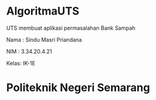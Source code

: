 # AlgoritmaUTS
UTS membuat aplikasi permasalahan Bank Sampah

Nama : Sindu Masri Priandana

NIM  : 3.34.20.4.21

Kelas: IK-1E

# Politeknik Negeri Semarang
